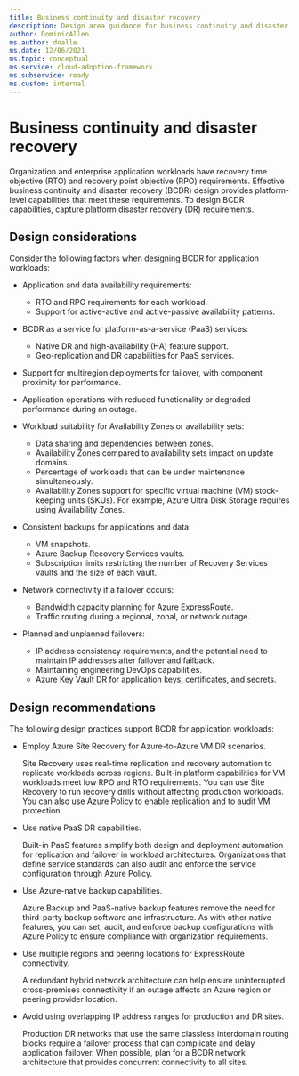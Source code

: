 ```yaml
---
title: Business continuity and disaster recovery
description: Design area guidance for business continuity and disaster recovery
author: DominicAllen
ms.author: doalle
ms.date: 12/06/2021
ms.topic: conceptual
ms.service: cloud-adoption-framework
ms.subservice: ready
ms.custom: internal
---
```


# Business continuity and disaster recovery

Organization and enterprise application workloads have recovery time objective (RTO) and recovery point objective (RPO) requirements. Effective business continuity and disaster recovery (BCDR) design provides platform-level capabilities that meet these requirements. To design BCDR capabilities, capture platform disaster recovery (DR) requirements.

## Design considerations

Consider the following factors when designing BCDR for application workloads:

- Application and data availability requirements:
  - RTO and RPO requirements for each workload.
  - Support for active-active and active-passive availability patterns.

- BCDR as a service for platform-as-a-service (PaaS) services:
  - Native DR and high-availability (HA) feature support.
  - Geo-replication and DR capabilities for PaaS services.

- Support for multiregion deployments for failover, with component proximity for performance.

- Application operations with reduced functionality or degraded performance during an outage.

- Workload suitability for Availability Zones or availability sets:
  - Data sharing and dependencies between zones.
  - Availability Zones compared to availability sets impact on update domains.
  - Percentage of workloads that can be under maintenance simultaneously.
  - Availability Zones support for specific virtual machine (VM) stock-keeping units (SKUs). For example, Azure Ultra Disk Storage requires using Availability Zones.

- Consistent backups for applications and data:
  - VM snapshots.
  - Azure Backup Recovery Services vaults.
  - Subscription limits restricting the number of Recovery Services vaults and the size of each vault.

- Network connectivity if a failover occurs:
  - Bandwidth capacity planning for Azure ExpressRoute.
  - Traffic routing during a regional, zonal, or network outage.

- Planned and unplanned failovers:
  - IP address consistency requirements, and the potential need to maintain IP addresses after failover and failback.
  - Maintaining engineering DevOps capabilities.
  - Azure Key Vault DR for application keys, certificates, and secrets.

## Design recommendations

The following design practices support BCDR for application workloads:

- Employ Azure Site Recovery for Azure-to-Azure VM DR scenarios.

  Site Recovery uses real-time replication and recovery automation to replicate workloads across regions. Built-in platform capabilities for VM workloads meet low RPO and RTO requirements. You can use Site Recovery to run recovery drills without affecting production workloads. You can also use Azure Policy to enable replication and to audit VM protection.

- Use native PaaS DR capabilities.

  Built-in PaaS features simplify both design and deployment automation for replication and failover in workload architectures. Organizations that define service standards can also audit and enforce the service configuration through Azure Policy.

- Use Azure-native backup capabilities.

  Azure Backup and PaaS-native backup features remove the need for third-party backup software and infrastructure. As with other native features, you can set, audit, and enforce backup configurations with Azure Policy to ensure compliance with organization requirements.

- Use multiple regions and peering locations for ExpressRoute connectivity.

  A redundant hybrid network architecture can help ensure uninterrupted cross-premises connectivity if an outage affects an Azure region or peering provider location.

- Avoid using overlapping IP address ranges for production and DR sites.

  Production DR networks that use the same classless interdomain routing blocks require a failover process that can complicate and delay application failover. When possible, plan for a BCDR network architecture that provides concurrent connectivity to all sites.
